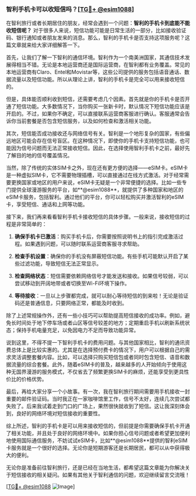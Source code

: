 ### 智利手机卡可以收短信吗？[[TG💪+ @esim1088](https://t.me/s/esim1088)]

在智利旅行或者长期居住的朋友，经常会遇到一个问题：**智利的手机卡到底能不能收短信呢？** 对于很多人来说，短信功能可能是日常生活的一部分，比如接收验证码、银行通知或者朋友发来的消息。那么，智利的手机卡是否支持这项服务呢？这篇文章就来给大家详细解答一下。

首先，让我们了解一下智利的通信环境。智利作为一个南美洲国家，其通信技术发展得相当不错。无论是本地运营商还是国际运营商，在智利都有业务覆盖。常见的本地运营商有Claro、Entel和Movistar等，这些公司提供的服务包括语音通话、数据流量以及短信功能。所以从理论上讲，智利的手机卡是完全可以用来接收短信的。

但是，具体能否顺利收到短信，还需要考虑几个因素。首先就是你的手机卡是否开通了短信功能。大多数情况下，当你购买一张新卡时，默认情况下短信功能应该是开启的。不过，如果你不确定，可以直接联系运营商客服进行确认。客服通常会告诉你当前套餐是否包含短信服务，以及如何检查和激活相关功能。

其次，短信能否成功接收还与网络信号有关。智利是一个地形复杂的国家，有些偏远地区可能会存在信号盲区。在这种情况下，即使你的手机卡支持短信功能，也可能因为信号问题而无法正常接收短信。因此，在选择使用智利手机卡之前，最好先了解目的地的信号覆盖情况。

当然，除了传统的实体SIM卡之外，现在还有更方便的选择——eSIM卡。eSIM卡是一种虚拟SIM卡，它不需要物理插槽，可以直接通过在线方式激活。对于经常需要更换国家或地区的用户来说，eSIM卡无疑是一个非常便捷的选择。比如一些专门提供全球漫游服务的平台，如**@esim1088**，就提供了多种国家和地区的eSIM卡服务，包括智利。通过他们的平台，你可以轻松购买并激活智利的eSIM卡，享受短信、通话和上网等功能。

接下来，我们再来看看智利手机卡接收短信的具体步骤。一般来说，接收短信的过程是非常简单的：

1. **确保手机卡已激活**：购买手机卡后，你需要按照说明书上的指引完成激活过程。如果遇到问题，可以随时联系运营商客服寻求帮助。
   
2. **检查手机设置**：确保你的手机没有屏蔽短信功能。有些手机可能默认开启了某些过滤功能，导致短信无法正常显示。

3. **检查网络状态**：短信需要依赖网络信号才能发送和接收。如果信号较弱，可以尝试移动到开阔地带或者切换至Wi-Fi环境下操作。

4. **等待接收**：一旦以上步骤都完成，就可以耐心等待短信的到来啦！无论是验证码还是普通信息，只要网络正常，都能及时收到。

除了上述常规操作外，还有一些小技巧可以帮助提高短信接收的成功率。例如，避免长时间处于地下停车场或者山区等信号较差的地方；定期重启手机以刷新系统状态；保持手机电量充足，以免因电力不足而导致功能异常。

说到这里，不得不提一下智利手机卡的费用问题。与其他国家相比，智利的通讯资费总体上是比较实惠的。尤其是在选择预付费卡的情况下，用户可以根据自己的需求灵活调整套餐内容。比如，可以选择只购买短信包或者同时包含短信、语音和数据流量的综合套餐。此外，随着eSIM卡的普及，越来越多的人开始倾向于使用这种无国界漫游的服务模式，不仅省去了频繁更换SIM卡的麻烦，还能享受到更具性价比的价格优势。

最后，再给大家分享一个小故事。有一次，我在智利旅行期间需要用手机接收一封重要的邮件验证码。当时我正在一家咖啡馆里工作，信号不太好，连续几次尝试都失败了。后来我试着走到门口的广场上，果然很快就收到了短信。这让我深刻体会到，良好的网络环境对短信接收的重要性。

综上所述，智利的手机卡是可以用来接收短信的，但前提是你需要确保手机卡开通了相关功能，并且处于良好的网络环境中。如果你担心信号问题或者希望更加便利地使用国际通信服务，不妨试试eSIM卡，比如**@esim1088**提供的智利eSIM卡服务就是一个很好的选择。无论你是短期游客还是长期居民，都可以从中获得极大的便利。

无论你是准备前往智利旅行，还是已经在当地生活，都希望这篇文章能为你解决关于短信接收的相关疑问。如果有其他关于智利通信的问题，欢迎继续留言交流哦！

[[TG💪+ @esim1088](https://t.me/s/esim1088) ![Image](https://i.postimg.cc/4NQfJmqS/Snipaste-2025-05-13-00-14-12.png)]